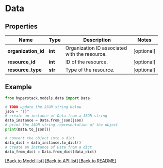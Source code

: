 # Data


## Properties

Name | Type | Description | Notes
------------ | ------------- | ------------- | -------------
**organization_id** | **int** | Organization ID associated with the resource. | [optional] 
**resource_id** | **int** | ID of the resource. | [optional] 
**resource_type** | **str** | Type of the resource. | [optional] 

## Example

```python
from hyperstack.models.data import Data

# TODO update the JSON string below
json = "{}"
# create an instance of Data from a JSON string
data_instance = Data.from_json(json)
# print the JSON string representation of the object
print(Data.to_json())

# convert the object into a dict
data_dict = data_instance.to_dict()
# create an instance of Data from a dict
data_from_dict = Data.from_dict(data_dict)
```
[[Back to Model list]](../README.md#documentation-for-models) [[Back to API list]](../README.md#documentation-for-api-endpoints) [[Back to README]](../README.md)


